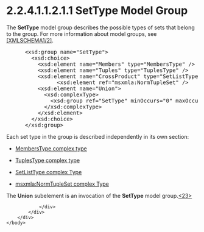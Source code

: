 <html dir="LTR" xmlns:mshelp="http://msdn.microsoft.com/mshelp" xmlns:ddue="http://ddue.schemas.microsoft.com/authoring/2003/5" xmlns:xlink="http://www.w3.org/1999/xlink" xmlns:tool="http://www.microsoft.com/tooltip">
    <head>
        <meta http-equiv="Content-Type" content="text/html; CHARSET=utf-8"></meta>
        <meta name="save" content="history"></meta>
        <title>2.2.4.1.1.2.1.1 SetType Model Group</title>
        <xml>
            <mshelp:toctitle title="2.2.4.1.1.2.1.1 SetType Model Group"></mshelp:toctitle>
            <mshelp:rltitle title="[MS-SSAS]: SetType Model Group"></mshelp:rltitle>
            <mshelp:keyword index="A" term="77c73f35-59a6-4c91-807c-3733b1cd67da"></mshelp:keyword>
            <mshelp:attr name="DCSext.ContentType" value="open specification"></mshelp:attr>
            <mshelp:attr name="AssetID" value="77c73f35-59a6-4c91-807c-3733b1cd67da"></mshelp:attr>
            <mshelp:attr name="TopicType" value="kbRef"></mshelp:attr>
            <mshelp:attr name="DCSext.Title" value="[MS-SSAS]: SetType Model Group" />
        </xml>
    </head>
    <body>
        <div id="header">
            <h1 class="heading">2.2.4.1.1.2.1.1 SetType Model Group</h1>
        </div>
        <div id="mainSection">
            <div id="mainBody">
                <div id="allHistory" class="saveHistory"></div>
                <div id="sectionSection0" class="section" name="collapseableSection">
                    

<p>The <b>SetType</b> model group describes the possible types
of sets that belong to the group. For more information about model groups, see <a href="https://go.microsoft.com/fwlink/?LinkId=90607">[XMLSCHEMA1/2]</a>.</p>

<dl>
<dd>
<div><pre> &lt;xsd:group name=&quot;SetType&quot;&gt;
   &lt;xsd:choice&gt;
     &lt;xsd:element name=&quot;Members&quot; type=&quot;MembersType&quot; /&gt;
     &lt;xsd:element name=&quot;Tuples&quot; type=&quot;TuplesType&quot; /&gt;
     &lt;xsd:element name=&quot;CrossProduct&quot; type=&quot;SetListType&quot; /&gt;
           &lt;xsd:element ref=&quot;msxmla:NormTupleSet&quot; /&gt;
     &lt;xsd:element name=&quot;Union&quot;&gt;
       &lt;xsd:complexType&gt;
         &lt;xsd:group ref=&quot;SetType&quot; minOccurs=&quot;0&quot; maxOccurs=&quot;unbounded&quot; /&gt;
       &lt;/xsd:complexType&gt;
     &lt;/xsd:element&gt;
   &lt;/xsd:choice&gt;
 &lt;/xsd:group&gt;
</pre></div>
</dd></dl>

<p>Each set type in the group is described independently in its
own section:</p>

<ul><li><p><span><span> 
</span></span><a href="30d6b4ec-481f-4274-b052-e9525889159c.md">MembersType
complex type</a></p>

</li><li><p><span><span> 
</span></span><a href="73eb30b7-a44c-47b1-af79-1319ec2c6b90.md">TuplesType
complex type</a></p>

</li><li><p><span><span> 
</span></span><a href="20ec032f-152d-4dad-b0fd-396bbc606f54.md">SetListType
complex Type</a></p>

</li><li><p><span><span> 
</span></span><a href="57e96001-65f2-4b60-be36-4b4f54c3ffd5.md">msxmla:NormTupleSet
complex Type</a></p>

</li></ul><p>The <b>Union</b> subelement is an invocation of the <b>SetType</b>
model group.<a id="Appendix_A_Target_23"></a><a href="b9ac4859-2662-44ca-b131-9addd8b953dc.md#Appendix_A_23" aria-label="Product behavior note 23">&lt;23&gt;</a></p>


                </div>
            </div>
        </div>
    </body>
</html>